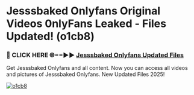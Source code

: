 # Jesssbaked Onlyfans Original Videos 0nlyFans Leaked - Files Updated! (o1cb8)

<h3>🔴 CLICK HERE 🌐==►► <a href="https://tinyurl.com/2m67pmp6" rel="nofollow">Jesssbaked Onlyfans Updated Files</a></h3>

Get Jesssbaked Onlyfans and all content. Now you can access all videos and pictures of Jesssbaked Onlyfans. New Updated Files 2025!

[![o1cb8](https://i.imgur.com/H4QAA4z.gif)](https://tinyurl.com/2m67pmp6)